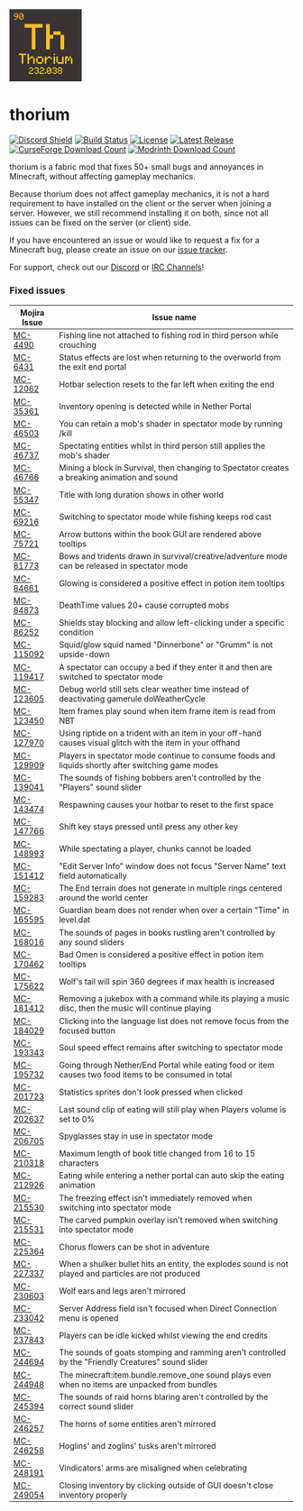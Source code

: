 <img alt="thorium Icon" src="src/main/resources/assets/thorium/icon.png" width="128">

# thorium

[![Discord Shield](https://discordapp.com/api/guilds/938463953644847205/widget.png?style=shield)](https://discord.gg/bXG8H6PVuS)
[![Build Status](https://img.shields.io/github/workflow/status/PotassiumMC/thorium/build/master)](https://github.com/PotassiumMC/thorium/actions)
[![License](https://img.shields.io/github/license/PotassiumMC/thorium)](https://github.com/PotassiumMC/thorium/blob/master/LICENSE)
[![Latest Release](https://img.shields.io/github/v/release/PotassiumMC/thorium)](https://github.com/PotassiumMC/thorium/releases)
[![CurseForge Download Count](https://cf.way2muchnoise.eu/full_thorium_downloads.svg)](https://www.curseforge.com/minecraft/mc-mods/thorium)
[![Modrinth Download Count](https://img.shields.io/modrinth/dt/ImUQFWcy?label=modrinth%20downloads)](https://modrinth.com/mod/thorium)

thorium is a fabric mod that fixes 50+ small bugs and annoyances in Minecraft, without affecting gameplay mechanics.

Because thorium does not affect gameplay mechanics, it is not a hard requirement to have installed on the client or the server when joining a server.
However, we still recommend installing it on both, since not all issues can be fixed on the server (or client) side.

If you have encountered an issue or would like to request a fix for a Minecraft bug, please create an issue on our [issue tracker](https://github.com/PotassiumMC/thorium/issues/new/choose).

For support, check out our [Discord](https://discord.gg/bXG8H6PVuS) or [IRC Channels](https://webchat.esper.net/?channels=potassium)!

### Fixed issues

<!-- Sorry for the horrible table formatting -->
| Mojira Issue | Issue name |
|---|---|
| [MC-4490](https://bugs.mojang.com/browse/MC-4490) | Fishing line not attached to fishing rod in third person while crouching |
| [MC-6431](https://bugs.mojang.com/browse/MC-6431) | Status effects are lost when returning to the overworld from the exit end portal |
| [MC-12062](https://bugs.mojang.com/browse/MC-12062) | Hotbar selection resets to the far left when exiting the end |
| [MC-35361](https://bugs.mojang.com/browse/MC-35361) | Inventory opening is detected while in Nether Portal |
| [MC-46503](https://bugs.mojang.com/browse/MC-46503) | You can retain a mob's shader in spectator mode by running /kill |
| [MC-46737](https://bugs.mojang.com/browse/MC-46737) | Spectating entities whilst in third person still applies the mob's shader |
| [MC-46766](https://bugs.mojang.com/browse/MC-46766) | Mining a block in Survival, then changing to Spectator creates a breaking animation and sound |
| [MC-55347](https://bugs.mojang.com/browse/MC-55347) | Title with long duration shows in other world |
| [MC-69216](https://bugs.mojang.com/browse/MC-69216) | Switching to spectator mode while fishing keeps rod cast |
| [MC-75721](https://bugs.mojang.com/browse/MC-75721) | Arrow buttons within the book GUI are rendered above tooltips |
| [MC-81773](https://bugs.mojang.com/browse/MC-81773) | Bows and tridents drawn in survival/creative/adventure mode can be released in spectator mode |
| [MC-84661](https://bugs.mojang.com/browse/MC-84661) | Glowing is considered a positive effect in potion item tooltips |
| [MC-84873](https://bugs.mojang.com/browse/MC-84873) | DeathTime values 20+ cause corrupted mobs |
| [MC-86252](https://bugs.moajng.com/browse/MC-86252) | Shields stay blocking and allow left-clicking under a specific condition |
| [MC-115092](https://bugs.mojang.com/browse/MC-115092) | Squid/glow squid named "Dinnerbone" or "Grumm" is not upside-down |
| [MC-119417](https://bugs.mojang.com/browse/MC-119417) | A spectator can occupy a bed if they enter it and then are switched to spectator mode |
| [MC-123605](https://bugs.mojang.com/browse/MC-123605) | Debug world still sets clear weather time instead of deactivating gamerule doWeatherCycle |
| [MC-123450](https://bugs.mojang.com/browse/MC-123450) | Item frames play sound when item frame item is read from NBT |
| [MC-127970](https://bugs.mojang.com/browse/MC-127970) | Using riptide on a trident with an item in your off-hand causes visual glitch with the item in your offhand |
| [MC-129909](https://bugs.mojang.com/browse/MC-129909) | Players in spectator mode continue to consume foods and liquids shortly after switching game modes |
| [MC-139041](https://bugs.mojang.com/browse/MC-139041) | The sounds of fishing bobbers aren't controlled by the "Players" sound slider |
| [MC-143474](https://bugs.mojang.com/browse/MC-143474) | Respawning causes your hotbar to reset to the first space |
| [MC-147766](https://bugs.mojang.com/browse/MC-147766) | Shift key stays pressed until press any other key |
| [MC-148993](https://bugs.mojang.com/browse/MC-148993) | While spectating a player, chunks cannot be loaded |
| [MC-151412](https://bugs.mojang.com/browse/MC-151412) | "Edit Server Info" window does not focus "Server Name" text field automatically |
| [MC-159283](https://bugs.mojang.com/browse/MC-159283) | The End terrain does not generate in multiple rings centered around the world center |
| [MC-165595](https://bugs.mojang.com/browse/MC-165595) | Guardian beam does not render when over a certain "Time" in level.dat |
| [MC-168016](https://bugs.mojang.com/browse/MC-168016) | The sounds of pages in books rustling aren't controlled by any sound sliders |
| [MC-170462](https://bugs.mojang.com/browse/MC-170462) | Bad Omen is considered a positive effect in potion item tooltips |
| [MC-175622](https://bugs.mojang.com/browse/MC-175622) | Wolf's tail will spin 360 degrees if max health is increased |
| [MC-181412](https://bugs.mojang.com/browse/MC-181412) | Removing a jukebox with a command while its playing a music disc, then the music will continue playing |
| [MC-184029](https://bugs.mojang.com/browse/MC-184029) | Clicking into the language list does not remove focus from the focused button |
| [MC-193343](https://bugs.mojang.com/browse/MC-193343) | Soul speed effect remains after switching to spectator mode |
| [MC-195732](https://bugs.mojang.com/browse/MC-195732) | Going through Nether/End Portal while eating food or item causes two food items to be consumed in total |
| [MC-201723](https://bugs.mojang.com/browse/MC-201723) | Statistics sprites don't look pressed when clicked |
| [MC-202637](https://bugs.mojang.com/browse/MC-202637) | Last sound clip of eating will still play when Players volume is set to 0% |
| [MC-206705](https://bugs.mojang.com/browse/MC-206705) | Spyglasses stay in use in spectator mode |
| [MC-210318](https://bugs.mojang.com/browse/MC-210318) | Maximum length of book title changed from 16 to 15 characters |
| [MC-212926](https://bugs.mojang.com/browse/MC-212926) | Eating while entering a nether portal can auto skip the eating animation |
| [MC-215530](https://bugs.mojang.com/browse/MC-215530) | The freezing effect isn't immediately removed when switching into spectator mode |
| [MC-215531](https://bugs.mojang.com/browse/MC-215531) | The carved pumpkin overlay isn't removed when switching into spectator mode |
| [MC-225364](https://bugs.mojang.com/browse/MC-225364) | Chorus flowers can be shot in adventure |
| [MC-227337](https://bugs.mojang.com/browse/MC-227337) | When a shulker bullet hits an entity, the explodes sound is not played and particles are not produced |
| [MC-230603](https://bugs.mojang.com/browse/MC-230603) | Wolf ears and legs aren't mirrored |
| [MC-233042](https://bugs.mojang.com/browse/MC-233042) | Server Address field isn't focused when Direct Connection menu is opened |
| [MC-237843](https://bugs.mojang.com/browse/MC-237843) | Players can be idle kicked whilst viewing the end credits |
| [MC-244694](https://bugs.mojang.com/browse/MC-244694) | The sounds of goats stomping and ramming aren't controlled by the "Friendly Creatures" sound slider |
| [MC-244948](https://bugs.mojang.com/browse/MC-244948) | The minecraft:item.bundle.remove_one sound plays even when no items are unpacked from bundles |
| [MC-245394](https://bugs.mojang.com/browse/MC-245394) | The sounds of raid horns blaring aren't controlled by the correct sound slider |
| [MC-246257](https://bugs.mojang.com/browse/MC-246257) | The horns of some entities aren't mirrored | 
| [MC-246258](https://bugs.mojang.com/browse/MC-246258) | Hoglins' and zoglins' tusks aren't mirrored |
| [MC-248191](https://bugs.mojang.com/browse/MC-248191) | Vindicators' arms are misaligned when celebrating |
| [MC-249054](https://bugs.mojang.com/browse/MC-249054) | Closing inventory by clicking outside of GUI doesn't close inventory properly |

